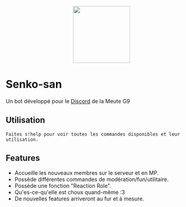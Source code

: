 <p align="center"><img height="150" width="150" class="center" src="https://nyria-off.000webhostapp.com/css/images/senko.jpg"></p>

# Senko-san
Un bot développé pour le <a href="https://discord.gg/MyG9Pxx">Discord</a> de la Meute G9

## Utilisation

```
Faites s!help pour voir toutes les commandes disponibles et leur utilisation.
```

## Features
<ul>
<li> Accueille les nouveaux membres sur le serveur et en MP.
<li> Possède différentes commandes de modération/fun/utilitaire.
<li> Possède une fonction "Reaction Role".
<li> Qu'es-ce-qu'elle est choux quand-même :3
<li> De nouvelles features arriveront au fur et à mesure.
</ul>

